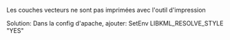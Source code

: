Les couches vecteurs ne sont pas imprimées avec l'outil d'impression 

Solution: Dans la config d'apache, ajouter: SetEnv LIBKML_RESOLVE_STYLE "YES"